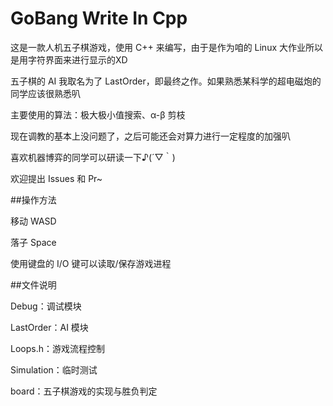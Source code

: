 # GoBang Write In Cpp

这是一款人机五子棋游戏，使用 C++ 来编写，由于是作为咱的 Linux 大作业所以是用字符界面来进行显示的XD

五子棋的 AI 我取名为了 LastOrder，即最终之作。如果熟悉某科学的超电磁炮的同学应该很熟悉叭 

主要使用的算法：极大极小值搜索、α-β 剪枝

现在调教的基本上没问题了，之后可能还会对算力进行一定程度的加强叭

喜欢机器博弈的同学可以研读一下♪(´▽｀)

欢迎提出 Issues 和 Pr~

##操作方法

移动 WASD

落子 Space

使用键盘的 I/O 键可以读取/保存游戏进程

##文件说明

Debug：调试模块

LastOrder：AI 模块

Loops.h：游戏流程控制

Simulation：临时测试

board：五子棋游戏的实现与胜负判定